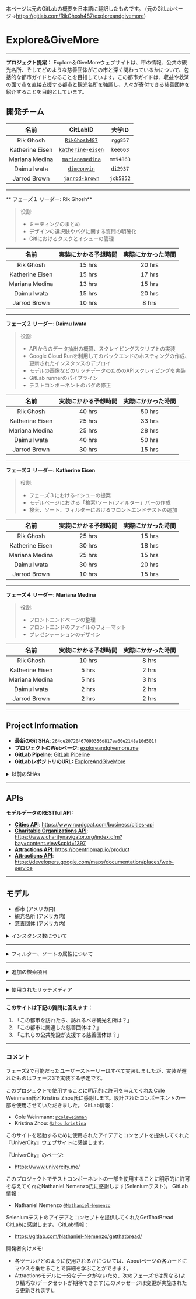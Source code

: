 本ページは元のGitLabの概要を日本語に翻訳したものです。
(元のGitLabページ->https://gitlab.com/RikGhosh487/exploreandgivemore)

# Explore&GiveMore

----

**プロジェクト提案：** Explore＆GiveMoreウェブサイトは、市の情報、公共の観光名所、そしてどのような慈善団体がこの市と深く関わっているかについて、包括的な都市ガイドとなることを目指しています。この都市ガイドは、収益や救済の面で市を直接支援する都市と観光名所を強調し、人々が寄付できる慈善団体を紹介することを目的としています。



## 開発チーム
| 名前 | GitLabID | 大学ID
| :--: | :--: | :--: |
| Rik Ghosh | [`RikGhosh487`](https://gitlab.com/RikGhosh487) | `rgg857` |
| Katherine Eisen | [`katherine-eisen`](https://gitlab.com/katherine-eisen) | `kee663` |
| Mariana Medina | [`marianamedina`](https://gitlab.com/marianamedina) | `mm94863` |
| Daimu Iwata | [`dimeonvin`](https://gitlab.com/dimeonvin) | `di2937` |
| Jarrod Brown | [`jarrod-brown`](https://gitlab.com/jarrod-brown) | `jcb5852` |

----

** フェーズ１ リーダー: Rik Ghosh**
> 役割:
> - ミーティングのまとめ
> - デザインの選択肢やバグに関する質問の明確化
> - Gitlにおけるタスクとイシューの管理

| 名前 | 実装にかかる予想時間 | 実際にかかった時間 |
| :--: | :--: | :--: |
| Rik Ghosh | 15 hrs  | 20 hrs |
| Katherine Eisen | 15 hrs | 17 hrs |
| Mariana Medina | 13 hrs | 15 hrs |
| Daimu Iwata | 15 hrs | 20 hrs |
| Jarrod Brown | 10 hrs | 8 hrs  |

----

**フェーズ２ リーダー: Daimu Iwata**
> 役割:
> - APIからのデータ抽出の概算、スクレイピングスクリプトの実装
> - Google Cloud Runを利用してのバックエンドのホスティングの作成、更新されたインスタンスのデプロイ
> - モデルの画像などのリッチデータのためのAPIスクレイピングを実装
> - GitLab runnerのパイプライン
> - テストコンポーネントのバグの修正

| 名前 | 実装にかかる予想時間 | 実際にかかった時間 |
| :--: | :--: | :--: |
| Rik Ghosh | 40 hrs  | 50 hrs |
| Katherine Eisen | 25 hrs | 33 hrs |
| Mariana Medina | 25 hrs | 28 hrs |
| Daimu Iwata | 40 hrs | 50 hrs |
| Jarrod Brown | 30 hrs | 15 hrs  |

----

**フェーズ３ リーダー: Katherine Eisen**
> 役割:
> - フェーズ３におけるイシューの提案
> - モデルページにおける「検索/ソート/フィルター」バーの作成
> - 検索、ソート、フィルターにおけるフロントエンドテストの追加

| 名前 | 実装にかかる予想時間 | 実際にかかった時間 |
| :--: | :--: | :--: |
| Rik Ghosh | 25 hrs  | 15 hrs |
| Katherine Eisen | 30 hrs | 18 hrs |
| Mariana Medina | 25 hrs | 15 hrs |
| Daimu Iwata | 30 hrs | 20 hrs |
| Jarrod Brown | 10 hrs | 15 hrs  |

----

**フェーズ４ リーダー: Mariana Medina**
> 役割:
> - フロントエンドページの整理
> - フロントエンドのファイルのフォーマット
> - プレゼンテーションのデザイン

| 名前 | 実装にかかる予想時間 | 実際にかかった時間 |
| :--: | :--: | :--: |
| Rik Ghosh | 10 hrs  | 8 hrs |
| Katherine Eisen | 5 hrs | 2 hrs |
| Mariana Medina | 5 hrs | 3 hrs |
| Daimu Iwata | 2 hrs | 2 hrs |
| Jarrod Brown | 2 hrs | 2 hrs  |

----

## Project Information

- **最新のGit SHA**: `264de20720467090356d817ea60e2148a10d501f`
- **プロジェクトのWebページ:** [exploreandgivemore.me](https://www.exploreandgivemore.me)
- **GitLab Pipelne:** [GitLab Pipeline](https://gitlab.com/RikGhosh487/exploreandgivemore/-/blob/main/.gitlab-ci.yml)
- **GitLabレポジトリのURL:** [ExploreAndGiveMore](https://gitlab.com/RikGhosh487/exploreandgivemore)

<details>
    <summary markdown="span"> 以前のSHAs </summary>
    <ul>
        <li> Phase I - <a href="https://gitlab.com/RikGhosh487/exploreandgivemore/-/commit/b0a7d66442e7e2fd6beb882a8465b2a0e424d81a" target="blank_">b0a7d66</a>
        <li> Phase II - <a href="https://gitlab.com/RikGhosh487/exploreandgivemore/-/commit/f7ee67699948f803fb0c83a5d4bfc03b1c23ac1b" target="blank_">f7ee676</a>
        <li> Phase III - <a href="https://gitlab.com/RikGhosh487/exploreandgivemore/-/commit/264de20720467090356d817ea60e2148a10d501f" target="blank_">264de20</a>
        <li> Phase IV - <a href="https://gitlab.com/RikGhosh487/exploreandgivemore/-/commit/f9ff5a4311d3b93036625e6dc60c573ef1c2a9e5" target="blank_">f9ff5a4</a>
    </ul>
</details>


----

## APIs
**モデルデータのRESTful API:**
* [**Cities API**](https://www.roadgoat.com/business/cities-api): https://www.roadgoat.com/business/cities-api
* [**Charitable Organizations API**](https://www.charitynavigator.org/index.cfm?bay=content.view&cpid=1397): https://www.charitynavigator.org/index.cfm?bay=content.view&cpid=1397
* [**Attractions API**](https://opentripmap.io/product): https://opentripmap.io/product 
* [**Attractions API**](https://developers.google.com/maps/documentation/places/web-service): https://developers.google.com/maps/documentation/places/web-service

----

## モデル
- 都市 (アメリカ内)
- 観光名所 (アメリカ内)
- 慈善団体 (アメリカ内)

<details>
    <summary markdown="span"> インスタンス数について </summary>
    <b>モデルあたりのインスタンス数:</b>
    <ul>
        <li> 531 都市
        <li> 5573 慈善団体
        <li> 2643 観光名所
    </ul>
</details>

----

<details>
    <summary markdown="span"> フィルター、ソートの属性について </summary>
    <b>フィルター、ソートの属性</b>
    <ul>
        <li> Cities
            <ul>
                <li> 人口数
                <li> タイムゾーン
                <li> 予算スコア
                <li> ウォークスコア
                <li> "通称"タグ
            </ul>
        <li> Attractions
            <ul>
                <li> 都市
                <li> 州
                <li> 知名度
                <li> 文化遺産認知度
                <li> "属性"タグ
            </ul>
        <li> Charities
            <ul>
                <li> 応用範囲
                <li> 評価
                <li> 都市
                <li> 州
                <li> 寄付控除可能性のステータス
            </ul>
    </ul>
</details>

----

<details>
    <summary> 追加の検索項目 </summary>
    <b>追加の検索項目</b>
    <ul>
        <li> Cities
            <ul>
                <li> 都市名
                <li> 州
                <li> バイクスコア
                <li> タイムゾーン
                <li> 居住費
            </ul>
        <li> Attractions
            <ul>
                <li> 設立年
                <li> 近隣の慈善団体
                <li> 所属宗教
                <li> 営業時間
                <li> 連絡先情報
            </ul>
        <li> Charities
            <ul>
                <li> IRS Subsection
                <li> IRSの組織分類
                <li> 財務評価
                <li> 信頼性
                <li> Charity EIN
            </ul>
    </ul>
</details>

----

<details>
    <summary> 使用されたリッチメディア </summary>
    <b> インスタンスページにおけるメディア </b>
    <ul>
        <li> Cities
            <ul>
                <li> 画像
                <li> 概要
                <li> 地図情報
                <li> ウォークスコアのIFrame
            </ul>
        <li> Attractions
            <ul>
                <li> 画像
                <li> 概要
                <li> 該当URL
                <li> 地図情報
                <li> 連絡先情報
                <li> レビュー
            </ul>
        <li> Charities
            <ul>
                <li> ロゴの画像
                <li> ミッションステートメント
                <li> 該当URL
            </ul>
    </ul>
</details>

----

**このサイトは下記の質問に答えます：**
1. 「この都市を訪れたら、訪れるべき観光名所は？」
2. 「この都市に関連した慈善団体は？」
3. 「これらの公共施設が支援する慈善団体は？」

----

### コメント
フェーズ2で可能だったユーザーストーリーはすべて実装しましたが、実装が遅れたものはフェーズ3で実装する予定です。

このプロジェクトで使用することに明示的に許可を与えてくれたCole Weinmann氏とKristina Zhou氏に感謝します。設計されたコンポーネントの一部を使用させていただきました。
GitLab情報：
- Cole Weinmann: [`@coleweinman`](https://gitlab.com/coleweinman)
- Kristina Zhou: [`@zhou.kristina`](https://gitlab.com/zhou.kristina)

このサイトを起動するために使用されたアイデアとコンセプトを提供してくれた『UniverCity』ウェブサイトに感謝します。

『UniverCity』のページ:
- https://www.univercity.me/

このプロジェクトでテストコンポーネントの一部を使用することに明示的に許可を与えてくれたNathaniel Nemenzo氏に感謝します(Seleniumテスト)。
GitLab情報：
- Nathaniel Nemenzo [`@Nathaniel-Nemenzo`](https://gitlab.com/Nathaniel-Nemenzo)

Seleniumテストのアイデアとコンセプトを提供してくれたGetThatBread GitLabに感謝します。
GitLab情報：
- https://gitlab.com/Nathaniel-Nemenzo/getthatbread/

開発者向けメモ:
- 各ツールがどのように使用されるかについては、Aboutページの各カードにマウスを乗せることで詳細を学ぶことができます。
- Attractionsモデルに十分なデータがないため、次のフェーズでは異なる(より精巧な)データセットが期待できます(このメッセージは変更が実施されたら更新されます)。
